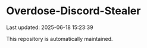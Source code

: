 # Overdose-Discord-Stealer

Last updated: 2025-06-18 15:23:39

This repository is automatically maintained.
